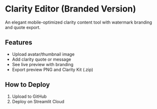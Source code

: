 
# Clarity Editor (Branded Version)

An elegant mobile-optimized clarity content tool with watermark branding and quote export.

## Features
- Upload avatar/thumbnail image
- Add clarity quote or message
- See live preview with branding
- Export preview PNG and Clarity Kit (.zip)

## How to Deploy
1. Upload to GitHub
2. Deploy on Streamlit Cloud
